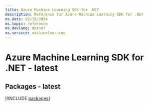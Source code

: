 ```yaml
---
title: Azure Machine Learning SDK for .NET
description: Reference for Azure Machine Learning SDK for .NET
ms.date: 02/15/2024
ms.topic: reference
ms.devlang: dotnet
ms.service: machinelearning
---
```

# Azure Machine Learning SDK for .NET - latest
## Packages - latest
[!INCLUDE [packages](machine-learning-index.md)]